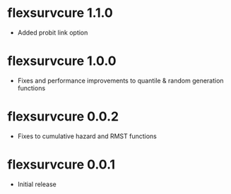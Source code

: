 # flexsurvcure 1.1.0
- Added probit link option

# flexsurvcure 1.0.0
- Fixes and performance improvements to quantile & random generation functions

# flexsurvcure 0.0.2
- Fixes to cumulative hazard and RMST functions

# flexsurvcure 0.0.1
- Initial release
